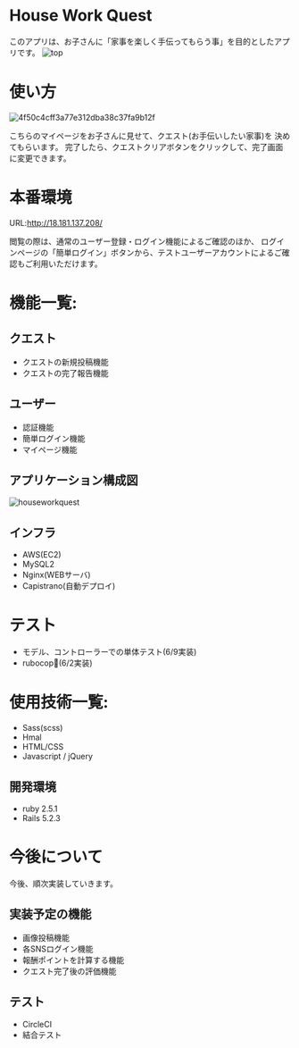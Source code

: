 
# House Work Quest
このアプリは、お子さんに「家事を楽しく手伝ってもらう事」を目的としたアプリです。
![top](https://user-images.githubusercontent.com/63326271/84291890-ab84eb80-ab80-11ea-98df-bb8050bd6519.jpg)

# 使い方
![4f50c4cff3a77e312dba38c37fa9b12f](https://user-images.githubusercontent.com/63326271/84291012-7b891880-ab7f-11ea-84c8-fc33ca381eeb.gif)

こちらのマイページをお子さんに見せて、クエスト(お手伝いしたい家事)を
決めてもらいます。
完了したら、クエストクリアボタンをクリックして、完了画面に変更できます。

# 本番環境
URL:http://18.181.137.208/

閲覧の際は、通常のユーザー登録・ログイン機能によるご確認のほか、
ログインページの「簡単ログイン」ボタンから、テストユーザーアカウントによるご確認もご利用いただけます。

# 機能一覧:

## クエスト
- クエストの新規投稿機能
- クエストの完了報告機能

## ユーザー
- 認証機能
- 簡単ログイン機能
- マイページ機能

## アプリケーション構成図
![houseworkquest](https://user-images.githubusercontent.com/63326271/84290118-4203dd80-ab7e-11ea-927d-85d4b9b66937.jpg)

## インフラ
- AWS(EC2)
- MySQL2
- Nginx(WEBサーバ)
- Capistrano(自動デプロイ)

# テスト
- モデル、コントローラーでの単体テスト(6/9実装)
- rubocop(6/2実装)

# 使用技術一覧:
- Sass(scss)
- Hmal
- HTML/CSS
- Javascript / jQuery

## 開発環境
- ruby 2.5.1
- Rails 5.2.3

# 今後について
今後、順次実装していきます。

## 実装予定の機能
- 画像投稿機能
- 各SNSログイン機能
- 報酬ポイントを計算する機能
- クエスト完了後の評価機能

## テスト
- CircleCI
- 結合テスト

